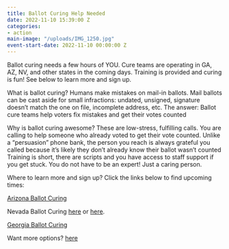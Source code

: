 ```yaml
---
title: Ballot Curing Help Needed
date: 2022-11-10 15:39:00 Z
categories:
- action
main-image: "/uploads/IMG_1250.jpg"
event-start-date: 2022-11-10 00:00:00 Z
---
```


Ballot curing needs a few hours of YOU. Cure teams are operating in GA, AZ, NV, and other states in the coming days. Training is provided and curing is fun! See below to learn more and sign up.

What is ballot curing?
Humans make mistakes on mail-in ballots. Mail ballots can be cast aside for small infractions: undated, unsigned, signature doesn’t match the one on file, incomplete address, etc. The answer: Ballot cure teams help voters fix mistakes and get their votes counted

Why is ballot curing awesome?
These are low-stress, fulfilling calls. You are calling to help someone who already voted to get their vote counted. Unlike a “persuasion” phone bank, the person you reach is always grateful you called because it’s likely they don’t already know their ballot wasn’t counted Training is short, there are scripts and you have access to staff support if you get stuck. You do not have to be an expert! Just a caring person.

Where to learn more and sign up?
Click the links below to find upcoming times:

[Arizona Ballot Curing](https://www.mobilize.us/missionforaz/event/542942/)

Nevada Ballot Curing [here](https://www.mobilize.us/demvictorynv/event/542812/) or [here](https://www.mobilize.us/demvictorynv/event/491954/).

[Georgia Ballot Curing](https://www.mobilize.us/gavotes/event/537437/)

Want more options? [here](https://www.fieldteam6.org/volunteer-ops?ceid=11917943&emci=94dfec53-5960-ed11-ade6-14cb6534a651&emdi=77ba8e32-5a60-ed11-ade6-14cb6534a651)